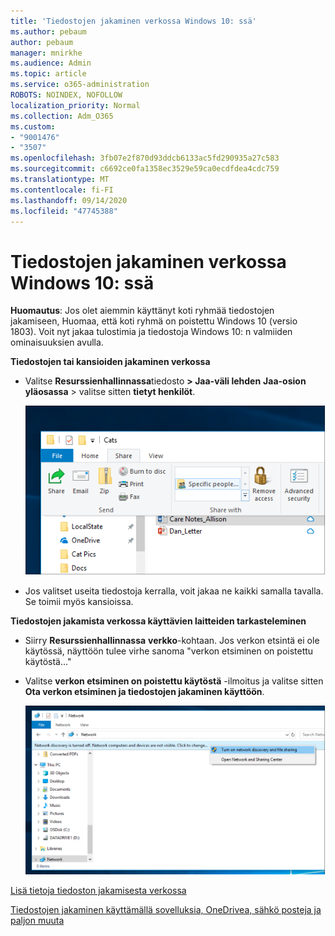 ```yaml
---
title: 'Tiedostojen jakaminen verkossa Windows 10: ssä'
ms.author: pebaum
author: pebaum
manager: mnirkhe
ms.audience: Admin
ms.topic: article
ms.service: o365-administration
ROBOTS: NOINDEX, NOFOLLOW
localization_priority: Normal
ms.collection: Adm_O365
ms.custom:
- "9001476"
- "3507"
ms.openlocfilehash: 3fb07e2f870d93ddcb6133ac5fd290935a27c583
ms.sourcegitcommit: c6692ce0fa1358ec3529e59ca0ecdfdea4cdc759
ms.translationtype: MT
ms.contentlocale: fi-FI
ms.lasthandoff: 09/14/2020
ms.locfileid: "47745388"
---
```

# <a name="file-sharing-over-a-network-in-windows-10"></a>Tiedostojen jakaminen verkossa Windows 10: ssä

**Huomautus**: Jos olet aiemmin käyttänyt koti ryhmää tiedostojen jakamiseen, Huomaa, että koti ryhmä on poistettu Windows 10 (versio 1803). Voit nyt jakaa tulostimia ja tiedostoja Windows 10: n valmiiden ominaisuuksien avulla.

**Tiedostojen tai kansioiden jakaminen verkossa**

- Valitse **Resurssienhallinnassa**tiedosto **> Jaa-väli lehden** **Jaa-osion yläosassa** > valitse sitten **tietyt henkilöt**.

    ![Jaa tiedosto tietyille henkilöille.](media/share-with-specific-people.png)
          
- Jos valitset useita tiedostoja kerralla, voit jakaa ne kaikki samalla tavalla. Se toimii myös kansioissa.

**Tiedostojen jakamista verkossa käyttävien laitteiden tarkasteleminen**

- Siirry **Resurssienhallinnassa** **verkko**-kohtaan. Jos verkon etsintä ei ole käytössä, näyttöön tulee virhe sanoma "verkon etsiminen on poistettu käytöstä..."

- Valitse **verkon etsiminen on poistettu käytöstä** -ilmoitus ja valitse sitten **Ota verkon etsiminen ja tiedostojen jakaminen käyttöön**.

    ![Ota verkon etsiminen ja tiedostojen jakaminen käyttöön.](media/turn-on-network-discovery.png)

[Lisä tietoja tiedoston jakamisesta verkossa](https://support.microsoft.com/help/4092694/windows-10-file-sharing-over-a-network)

[Tiedostojen jakaminen käyttämällä sovelluksia, OneDrivea, sähkö posteja ja paljon muuta](https://support.microsoft.com/help/4027674/windows-10-share-files-in-file-explorer)
